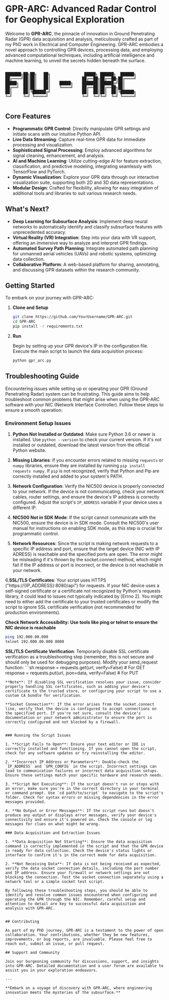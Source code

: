 # GPR-ARC: Advanced Radar Control for Geophysical Exploration

Welcome to **GPR-ARC**, the pinnacle of innovation in Ground Penetrating Radar (GPR) data acquisition and analysis, meticulously crafted as part of my PhD work in Electrical and Computer Engineering. GPR-ARC embodies a novel approach to controlling GPR devices, processing data, and employing advanced computational techniques, including artificial intelligence and machine learning, to unveil the secrets hidden beneath the surface.

```

███████╗██╗██╗   ██╗               █████╗ ██████╗  ██████╗
██╔════╝██║██║   ██║              ██╔══██╗██╔══██╗██╔════╝
█████╗  ██║██║   ██║    █████╗    ███████║██████╔╝██║     
██╔══╝  ██║██║   ██║    ╚════╝    ██╔══██║██╔══██╗██║     
██║     ██║╚██████╔╝              ██║  ██║██║  ██║╚██████╗
╚═╝     ╚═╝ ╚═════╝               ╚═╝  ╚═╝╚═╝  ╚═╝ ╚═════╝
                                                          

```

## Core Features

- **Programmatic GPR Control**: Directly manipulate GPR settings and initiate scans with our intuitive Python API.
- **Live Data Streaming**: Capture real-time GPR data for immediate processing and visualization.
- **Sophisticated Signal Processing**: Employ advanced algorithms for signal cleaning, enhancement, and analysis.
- **AI and Machine Learning**: Utilize cutting-edge AI for feature extraction, classification, and predictive modeling, integrating seamlessly with TensorFlow and PyTorch.
- **Dynamic Visualization**: Explore your GPR data through our interactive visualization suite, supporting both 2D and 3D data representations.
- **Modular Design**: Crafted for flexibility, allowing for easy integration of additional tools and libraries to suit various research needs.

## What's Next?

- **Deep Learning for Subsurface Analysis**: Implement deep neural networks to automatically identify and classify subsurface features with unprecedented accuracy.
- **Virtual Reality (VR) Integration**: Step into your data with VR support, offering an immersive way to analyze and interpret GPR findings.
- **Automated Survey Path Planning**: Integrate automated path planning for unmanned aerial vehicles (UAVs) and robotic systems, optimizing data collection.
- **Collaborative Platform**: A web-based platform for sharing, annotating, and discussing GPR datasets within the research community.

## Getting Started

To embark on your journey with GPR-ARC:

1. **Clone and Setup**

   ```sh
   git clone https://github.com/YourUsername/GPR-ARC.git
   cd GPR-ARC
   pip install -r requirements.txt
   ```

2. **Run**

   Begin by setting up your GPR device's IP in the configuration file. Execute the main script to launch the data acquisition process:

   ```sh
   python gpr_arc.py
   ```

## Troubleshooting Guide

Encountering issues while setting up or operating your GPR (Ground Penetrating Radar) system can be frustrating. This guide aims to help troubleshoot common problems that might arise when using the GPR-ARC software with your NIC (Network Interface Controller). Follow these steps to ensure a smooth operation:

### Environment Setup Issues

1. **Python Not Installed or Outdated**: Make sure Python 3.6 or newer is installed. Use `python --version` to check your current version. If it's not installed or outdated, download the latest version from the official Python website.

2. **Missing Libraries**: If you encounter errors related to missing `requests` or `numpy` libraries, ensure they are installed by running `pip install requests numpy`. If `pip` is not recognized, verify that Python and Pip are correctly installed and added to your system's PATH.

3. **Network Configuration**: Verify the NIC500 device is properly connected to your network. If the device is not communicating, check your network cables, router settings, and ensure the device's IP address is correctly configured. Adjust the script's `IP_ADDRESS` variable if your device uses a different IP.

4. **NIC500 Not in SDK Mode**: If the script cannot communicate with the NIC500, ensure the device is in SDK mode. Consult the NIC500's user manual for instructions on enabling SDK mode, as this step is crucial for programmatic control.

5. **Network Resources**: Since the script is making network requests to a specific IP address and port, ensure that the target device (NIC with IP ADRESS) is reachable and the specified ports are open. The error might be misleading if it's thrown by the socket.connect method, which might fail if the IP address or port is incorrect, or the device is not reachable in your network.

6.**SSL/TLS Certificates**: Your script uses HTTPS ("https://{IP_ADDRESS}:8080/api") for requests. If your NIC device uses a self-signed certificate or a certificate not recognized by Python's requests library, it could lead to issues not typically indicated by [Errno 2]. You might need to either add the certificate to your trusted certificates or modify the script to ignore SSL certificate verification (not recommended for production environments). 

  **Check Network Accessibility: Use tools like ping or telnet to ensure the NIC device is reachable**
  ```sh
  ping 192.000.00.000
  telnet 192.000.00.000 8080
   ```
  **SSL/TLS Certificate Verification**: Temporarily disable SSL certificate verification as a troubleshooting step (remember, this is not secure and should only be used for debugging purposes). Modify your send_request function:
    ```sh
  response = requests.get(url, verify=False)  # For GET
  response = requests.put(url, json=data, verify=False)  # For PUT
   ```
**Note**: If disabling SSL verification resolves your issue, consider properly handling SSL certificates, such as adding your device's certificate to the trusted store, or configuring your script to use a custom CA bundle for verification.
 
**Socket Connection**: If the error arises from the socket.connect line, verify that the device is configured to accept connections on the specified port. If you're not sure, consult the device's documentation or your network administrator to ensure the port is correctly configured and not blocked by a firewall.


### Running the Script Issues

1. **Script Fails to Open**: Ensure your text editor or IDE is correctly installed and functioning. If you cannot open the script, check for any software updates or try reinstalling the editor.

2. **Incorrect IP Address or Parameters**: Double-check the `IP_ADDRESS` and `GPR_CONFIG` in the script. Incorrect settings can lead to communication failures or incorrect data acquisition setups. Ensure these settings match your specific hardware and research needs.

3. **Script Not Executing**: If the script doesn't run or stops with an error, make sure you're in the correct directory in your terminal or command prompt. Use `cd path/to/script` to navigate to the script's folder. Check for syntax errors or missing dependencies in the error messages provided.

4. **No Output or Error Messages**: If the script runs but doesn't produce any output or displays error messages, verify your device's connectivity and ensure it's powered on. Check the console or log messages for clues on what might be wrong.

### Data Acquisition and Extraction Issues

1. **Data Acquisition Not Starting**: Ensure the data acquisition command is correctly implemented in the script and that the GPR device is ready for data collection. Check the device's status lights or interface to confirm it's in the correct mode for data acquisition.

2. **Not Receiving Data**: If data is not being received as expected, verify the data socket connection details, including the port number and IP address. Ensure your firewall or network settings are not blocking the connection. Test the socket connection separately using a network tool or a simple socket test script.

By following these troubleshooting steps, you should be able to identify and resolve common issues encountered when configuring and operating the GPR through the NIC. Remember, careful setup and attention to detail are key to successful data acquisition and analysis with GPR-ARC.


## Contributing

As part of my PhD journey, GPR-ARC is a testament to the power of open collaboration. Your contributions, whether they be new features, improvements, or bug reports, are invaluable. Please feel free to reach out, submit an issue, or pull request.

## Support and Community

Join our burgeoning community for discussions, support, and insights into GPR-ARC. Detailed documentation and a user forum are available to assist you in your exploration endeavors.

---

**Embark on a voyage of discovery with GPR-ARC, where engineering innovation meets the mysteries of the subsurface.**
